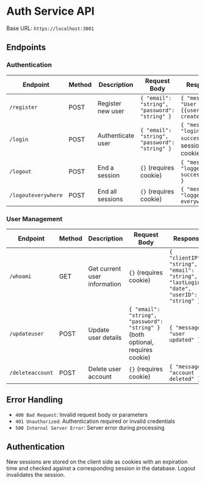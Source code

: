 # Auth Service API

Base URL: `https://localhost:3001`

## Endpoints

### Authentication

| Endpoint            | Method | Description       | Request Body                                  | Response                                          |
| ------------------- | ------ | ----------------- | --------------------------------------------- | ------------------------------------------------- |
| `/register`         | POST   | Register new user | `{ "email": "string", "password": "string" }` | `{ "message": "User {{user}} created" }`          |
| `/login`            | POST   | Authenticate user | `{ "email": "string", "password": "string" }` | `{ "message": "login success" }` + session cookie |
| `/logout`           | POST   | End a session     | `{}` (requires cookie)                        | `{ "message": "logged out successfully" }`        |
| `/logouteverywhere` | POST   | End all sessions  | `{}` (requires cookie)                        | `{ "message": "logged out everywhere" }`          |

### User Management

| Endpoint         | Method | Description                  | Request Body                                                                   | Response                                                                               |
| ---------------- | ------ | ---------------------------- | ------------------------------------------------------------------------------ | -------------------------------------------------------------------------------------- |
| `/whoami`        | GET    | Get current user information | `{}` (requires cookie)                                                         | `{ "clientIP": "string", "email": "string", "lastLogin": "date", "userID": "string" }` |
| `/updateuser`    | POST   | Update user details          | `{ "email": "string", "password": "string" }` (both optional, requires cookie) | `{ "message": "user updated" }`                                                        |
| `/deleteaccount` | POST   | Delete user account          | `{}` (requires cookie)                                                         | `{ "message": "account deleted" }`                                                     |

## Error Handling

- `400 Bad Request`: Invalid request body or parameters
- `401 Unauthorized`: Authentication required or invalid credentials
- `500 Internal Server Error`: Server error during processing

## Authentication

New sessions are stored on the client side as cookies with an expiration time and checked against a corresponding session in the database. Logout invalidates the session.
